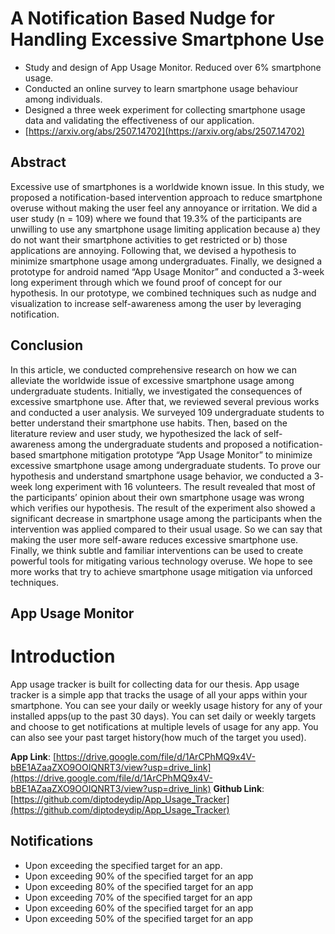 # A Notification Based Nudge for Handling Excessive Smartphone Use
- Study and design of App Usage Monitor. Reduced over 6% smartphone usage.
- Conducted an online survey to learn smartphone usage behaviour among individuals.
- Designed a three week experiment for collecting smartphone usage data and validating the effectiveness of our application.
- [https://arxiv.org/abs/2507.14702](https://arxiv.org/abs/2507.14702)

## Abstract
Excessive use of smartphones is a worldwide known issue. In
this study, we proposed a notification-based intervention approach to reduce smartphone overuse without making the user feel any annoyance or
irritation. We did a user study (n = 109) where we found that 19.3% of
the participants are unwilling to use any smartphone usage limiting application because a) they do not want their smartphone activities to get
restricted or b) those applications are annoying. Following that, we devised a hypothesis to minimize smartphone usage among undergraduates.
Finally, we designed a prototype for android named “App Usage Monitor” and conducted a 3-week long experiment through which we found
proof of concept for our hypothesis. In our prototype, we combined techniques such as nudge and visualization to increase self-awareness among
the user by leveraging notification.

## Conclusion
In this article, we conducted comprehensive research on how we can alleviate the
worldwide issue of excessive smartphone usage among undergraduate students.
Initially, we investigated the consequences of excessive smartphone use. After
that, we reviewed several previous works and conducted a user analysis. We
surveyed 109 undergraduate students to better understand their smartphone use
habits. Then, based on the literature review and user study, we hypothesized
the lack of self-awareness among the undergraduate students and proposed a
notification-based smartphone mitigation prototype “App Usage Monitor” to
minimize excessive smartphone usage among undergraduate students. To prove
our hypothesis and understand smartphone usage behavior, we conducted a 3-
week long experiment with 16 volunteers.
The result revealed that most of the participants’ opinion about their own
smartphone usage was wrong which verifies our hypothesis. The result of the
experiment also showed a significant decrease in smartphone usage among the
participants when the intervention was applied compared to their usual usage. So
we can say that making the user more self-aware reduces excessive smartphone
use.
Finally, we think subtle and familiar interventions can be used to create
powerful tools for mitigating various technology overuse. We hope to see more
works that try to achieve smartphone usage mitigation via unforced techniques.

## App Usage Monitor
# Introduction
App usage tracker is built for collecting data for our thesis. App usage tracker is a simple app that tracks the usage of all your apps within your smartphone. You can see your daily or weekly usage history for any of your installed apps(up to the past 30 days). You can set daily or weekly targets and choose to get notifications at multiple levels of usage for any app. You can also see your past target history(how much of the target you used).

**App Link**: [https://drive.google.com/file/d/1ArCPhMQ9x4V-bBE1AZaaZXO9OOIQNRT3/view?usp=drive_link](https://drive.google.com/file/d/1ArCPhMQ9x4V-bBE1AZaaZXO9OOIQNRT3/view?usp=drive_link)
**Github Link**: [https://github.com/diptodeydip/App_Usage_Tracker](https://github.com/diptodeydip/App_Usage_Tracker)

## Notifications
-  Upon exceeding the specified target for an app.
-  Upon exceeding 90% of the specified target for an app
-  Upon exceeding 80% of the specified target for an app
-  Upon exceeding 70% of the specified target for an app
-  Upon exceeding 60% of the specified target for an app
-  Upon exceeding 50% of the specified target for an app

